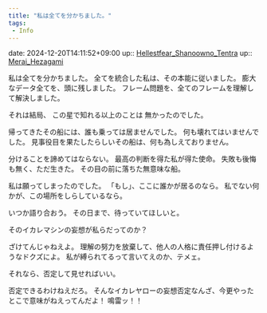 ```yaml
---
title: "私は全てを分かちました。"
tags:
 - Info
---
```


date: 2024-12-20T14:11:52+09:00
up:: [Hellestfear_Shanoowno_Tentra](../Bar/Novel/Nacaria/Hellestfear_Shanoowno_Tentra.md)
up:: [Merai_Hezagami](../Bar/Novel/Nacaria/Merai_Hezagami.md)

私は全てを分かちました。
全てを統合した私は、その本能に従いました。
膨大なデータ全てを、頭に残しました。
フレーム問題を、全てのフレームを理解して解決しました。

それは結局、
この星で知れる以上のことは
無かったのでした。

帰ってきたその船には、誰も乗っては居ませんでした。
何も壊れてはいませんでした。
見事役目を果たしたらしいその船は、何も為しえておりません。


分けることを諦めてはならない。
最高の判断を得た私が得た使命。
失敗も後悔も無く、ただ生きた。
その目の前に落ちた無意味な船。

私は願ってしまったのでした。
「もし」、ここに誰かが居るのなら。
私でない何かが、この場所をしらしているなら。

いつか語り合おう。
その日まで、待っていてほしいと。


そのイカレマシンの妄想が私らだってのか？

ざけてんじゃねえよ。
理解の努力を放棄して、他人の人格に責任押し付けるようなドクズによ。
私が縛られてるって言いてえのか、テメェ。

それなら、否定して見せればいい。

否定できるわけねえだろ。
そんなイカレヤローの妄想否定なんざ、今更やったとこで意味がねえってんだよ！
鳴雷ッ！！
